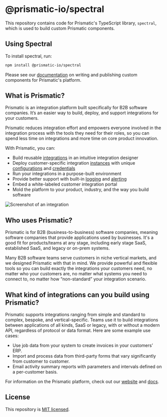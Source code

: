 # @prismatic-io/spectral

This repository contains code for Prismatic's TypeScript library, `spectral`, which is used to build custom Prismatic components.

## Using Spectral

To install spectral, run:

```bash
npm install @prismatic-io/spectral
```

Please see our [documentation](https://www.prismatic.io/docs/custom-components/writing-custom-components) on writing and publishing custom components for Prismatic's platform.

## What is Prismatic?

Prismatic is an integration platform built specifically for B2B software companies. It’s an easier way to build, deploy, and support integrations for your customers.

Prismatic reduces integration effort and empowers everyone involved in the integration process with the tools they need for their roles, so you can spend less time on integrations and more time on core product innovation.

With Prismatic, you can:

- Build reusable [integrations](https://www.prismatic.io/docs/integrations) in an intuitive integration designer
- Deploy customer-specific integration [instances](https://www.prismatic.io/docs/instances) with unique [configurations](https://www.prismatic.io/docs/configuration-variables) and [credentials](https://www.prismatic.io/docs/credentials)
- Run your integrations in a purpose-built environment
- Provide better support with built-in [logging](https://www.prismatic.io/docs/logging) and [alerting](https://www.prismatic.io/docs/monitoring-and-alerting)
- Embed a white-labeled customer integration portal
- Mold the platform to your product, industry, and the way you build software

![Screenshot of an integration](https://www.prismatic.io/docs/img/why-prismatic/acmeerp-integration.png)

## Who uses Prismatic?

Prismatic is for B2B (business-to-business) software companies, meaning software companies that provide applications used by businesses. It's a good fit for products/teams at any stage, including early stage SaaS, established SaaS, and legacy or on-prem systems.

Many B2B software teams serve customers in niche vertical markets, and we designed Prismatic with that in mind. We provide powerful and flexible tools so you can build exactly the integrations your customers need, no matter who your customers are, no matter what systems you need to connect to, no matter how “non-standard” your integration scenario.

## What kind of integrations can you build using Prismatic?

Prismatic supports integrations ranging from simple and standard to complex, bespoke, and vertical-specific.
Teams use it to build integrations between applications of all kinds, SaaS or legacy, with or without a modern API, regardless of protocol or data format.
Here are some example use cases:

- Use job data from your system to create invoices in your customers’ ERP.
- Import and process data from third-party forms that vary significantly from customer to customer.
- Email activity summary reports with parameters and intervals defined on a per-customer basis.

For information on the Prismatic platform, check out our [website](https://www.prismatic.io) and [docs](https://www.prismatic.io/docs).

## License

This repository is [MIT licensed](./LICENSE).
